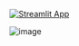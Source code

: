 [![Streamlit App](https://static.streamlit.io/badges/streamlit_badge_black_white.svg)](https://share.streamlit.io/fahimalamabir/onc/main/DataAvailable/main.py)

![image](https://user-images.githubusercontent.com/62411283/159835335-70002ba1-2bca-49ff-82db-43af8f8135a6.png)
